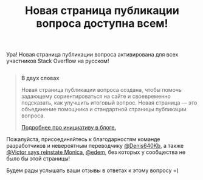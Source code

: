 ﻿---
title: "Новая страница публикации вопроса доступна всем!"
se.owner.user_id: 183658
se.owner.display_name: "Juan M"
se.owner.link: "https://ru.meta.stackoverflow.com/users/183658/juan-m"
se.link: "https://ru.meta.stackoverflow.com/questions/10159/%d0%9d%d0%be%d0%b2%d0%b0%d1%8f-%d1%81%d1%82%d1%80%d0%b0%d0%bd%d0%b8%d1%86%d0%b0-%d0%bf%d1%83%d0%b1%d0%bb%d0%b8%d0%ba%d0%b0%d1%86%d0%b8%d0%b8-%d0%b2%d0%be%d0%bf%d1%80%d0%be%d1%81%d0%b0-%d0%b4%d0%be%d1%81%d1%82%d1%83%d0%bf%d0%bd%d0%b0-%d0%b2%d1%81%d0%b5%d0%bc"
se.question_id: 10159
se.post_type: question
se.score: 11
---
<p>Ура! Новая страница публикации вопроса активирована для всех участников Stack Overflow на русском!</p>

<p><img src="https://i.stack.imgur.com/Ws0Ej.png" alt=""></p>

<blockquote>
  <p><strong>В двух словах</strong></p>
  
  <p>Новая страница публикации вопроса создана, чтобы помочь задающему сориентироваться на сайте и своевременно подсказать, как улучшить итоговый вопрос. Новая страница — это объединение помощника и стандартной страницы публикации вопроса.</p>
  
  <p><a href="https://stackoverflow.blog/2019/09/26/research-update-improving-the-question-asking-experience/">Подробнее про инициативу в блоге.</a></p>
</blockquote>

<p>Пожалуйста, присоединяйтесь к благодарностям команде разработчиков и невероятным переводчику <a href="https://ru.stackoverflow.com/users/314403/denis640kb">@Denis640Kb</a>, а также <a href="https://ru.stackoverflow.com/users/337540/">@Victor says reinstate Monica</a>, <a href="https://ru.stackoverflow.com/users/199733/edem">@edem</a>, без которых у сообщества не было бы этой страницы!</p>

<p>Будем рады услышать ваши отзывы в ответах к этому вопросу =)</p>

